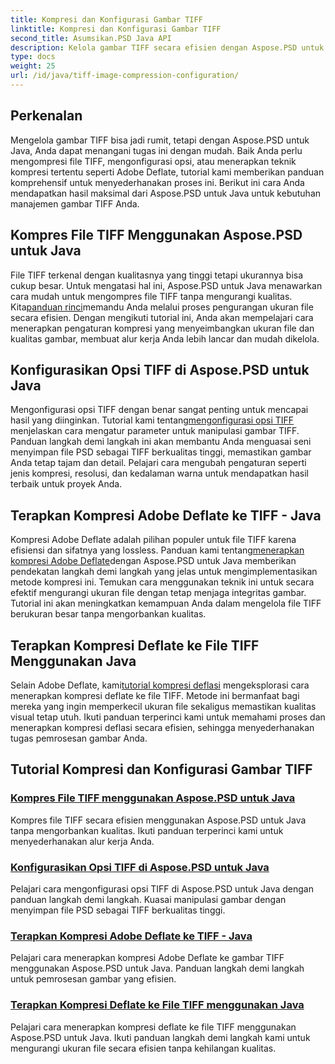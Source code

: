 ```yaml
---
title: Kompresi dan Konfigurasi Gambar TIFF
linktitle: Kompresi dan Konfigurasi Gambar TIFF
second_title: Asumsikan.PSD Java API
description: Kelola gambar TIFF secara efisien dengan Aspose.PSD untuk Java. Pelajari cara mengompresi, mengonfigurasi, dan menerapkan kompresi Adobe Deflate ke file TIFF dengan tutorial langkah demi langkah kami.
type: docs
weight: 25
url: /id/java/tiff-image-compression-configuration/
---
```

## Perkenalan

Mengelola gambar TIFF bisa jadi rumit, tetapi dengan Aspose.PSD untuk Java, Anda dapat menangani tugas ini dengan mudah. Baik Anda perlu mengompresi file TIFF, mengonfigurasi opsi, atau menerapkan teknik kompresi tertentu seperti Adobe Deflate, tutorial kami memberikan panduan komprehensif untuk menyederhanakan proses ini. Berikut ini cara Anda mendapatkan hasil maksimal dari Aspose.PSD untuk Java untuk kebutuhan manajemen gambar TIFF Anda.

## Kompres File TIFF Menggunakan Aspose.PSD untuk Java

 File TIFF terkenal dengan kualitasnya yang tinggi tetapi ukurannya bisa cukup besar. Untuk mengatasi hal ini, Aspose.PSD untuk Java menawarkan cara mudah untuk mengompres file TIFF tanpa mengurangi kualitas. Kita[panduan rinci](./compress-tiff-files/)memandu Anda melalui proses pengurangan ukuran file secara efisien. Dengan mengikuti tutorial ini, Anda akan mempelajari cara menerapkan pengaturan kompresi yang menyeimbangkan ukuran file dan kualitas gambar, membuat alur kerja Anda lebih lancar dan mudah dikelola.

## Konfigurasikan Opsi TIFF di Aspose.PSD untuk Java

 Mengonfigurasi opsi TIFF dengan benar sangat penting untuk mencapai hasil yang diinginkan. Tutorial kami tentang[mengonfigurasi opsi TIFF](./configure-tiff-options/) menjelaskan cara mengatur parameter untuk manipulasi gambar TIFF. Panduan langkah demi langkah ini akan membantu Anda menguasai seni menyimpan file PSD sebagai TIFF berkualitas tinggi, memastikan gambar Anda tetap tajam dan detail. Pelajari cara mengubah pengaturan seperti jenis kompresi, resolusi, dan kedalaman warna untuk mendapatkan hasil terbaik untuk proyek Anda.

## Terapkan Kompresi Adobe Deflate ke TIFF - Java

 Kompresi Adobe Deflate adalah pilihan populer untuk file TIFF karena efisiensi dan sifatnya yang lossless. Panduan kami tentang[menerapkan kompresi Adobe Deflate](./apply-adobe-deflate-compression-tiff/)dengan Aspose.PSD untuk Java memberikan pendekatan langkah demi langkah yang jelas untuk mengimplementasikan metode kompresi ini. Temukan cara menggunakan teknik ini untuk secara efektif mengurangi ukuran file dengan tetap menjaga integritas gambar. Tutorial ini akan meningkatkan kemampuan Anda dalam mengelola file TIFF berukuran besar tanpa mengorbankan kualitas.

## Terapkan Kompresi Deflate ke File TIFF Menggunakan Java

 Selain Adobe Deflate, kami[tutorial kompresi deflasi](./apply-deflate-compression-tiff-files/) mengeksplorasi cara menerapkan kompresi deflate ke file TIFF. Metode ini bermanfaat bagi mereka yang ingin memperkecil ukuran file sekaligus memastikan kualitas visual tetap utuh. Ikuti panduan terperinci kami untuk memahami proses dan menerapkan kompresi deflasi secara efisien, sehingga menyederhanakan tugas pemrosesan gambar Anda.

## Tutorial Kompresi dan Konfigurasi Gambar TIFF
### [Kompres File TIFF menggunakan Aspose.PSD untuk Java](./compress-tiff-files/)
Kompres file TIFF secara efisien menggunakan Aspose.PSD untuk Java tanpa mengorbankan kualitas. Ikuti panduan terperinci kami untuk menyederhanakan alur kerja Anda.
### [Konfigurasikan Opsi TIFF di Aspose.PSD untuk Java](./configure-tiff-options/)
Pelajari cara mengonfigurasi opsi TIFF di Aspose.PSD untuk Java dengan panduan langkah demi langkah. Kuasai manipulasi gambar dengan menyimpan file PSD sebagai TIFF berkualitas tinggi.
### [Terapkan Kompresi Adobe Deflate ke TIFF - Java](./apply-adobe-deflate-compression-tiff/)
Pelajari cara menerapkan kompresi Adobe Deflate ke gambar TIFF menggunakan Aspose.PSD untuk Java. Panduan langkah demi langkah untuk pemrosesan gambar yang efisien.
### [Terapkan Kompresi Deflate ke File TIFF menggunakan Java](./apply-deflate-compression-tiff-files/)
Pelajari cara menerapkan kompresi deflate ke file TIFF menggunakan Aspose.PSD untuk Java. Ikuti panduan langkah demi langkah kami untuk mengurangi ukuran file secara efisien tanpa kehilangan kualitas.